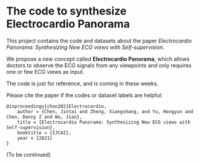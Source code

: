 # The code to synthesize Electrocardio Panorama

This project contains the code and datasets about the paper *Electrocardio Panorama: Synthesizing New ECG views with Self-supervision*.

We propose a new concept called **Electrocardio Panorama**, which allows doctors to observe the ECG signals from any viewpoints and only requires one or few ECG views as input.

The code is just for reference, and is coming in these weeks.

Please cite the paper if the codes or dataset labels are helpful:

    @inproceedings{chen2021Electrocardio,
        author = {Chen, Jintai and Zheng, Xiangshang, and Yu, Hongyun and Chen, Danny Z and Wu, Jian},
        title = {Electrocardio Panorama: Synthesizing New ECG views with Self-supervision},
        booktitle = {IJCAI},
        year = {2021}
    }

(To be continued)
